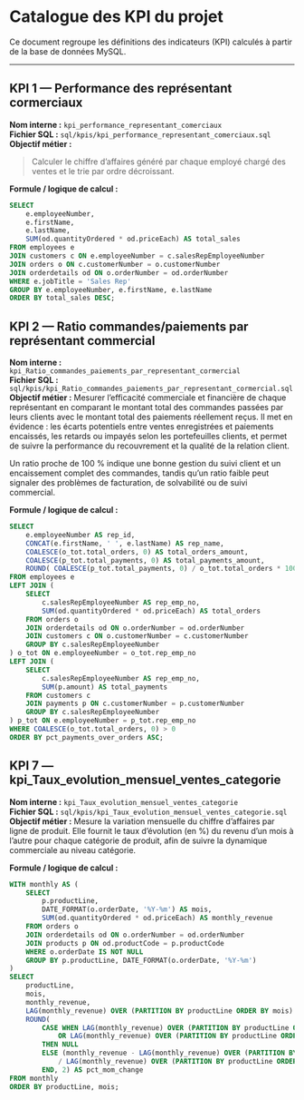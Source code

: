 # Catalogue des KPI du projet

Ce document regroupe les définitions des indicateurs (KPI) calculés à partir de la base de données MySQL.

---

## KPI 1 — Performance des représentant cormerciaux

**Nom interne :** `kpi_performance_representant_comerciaux`  
**Fichier SQL :** `sql/kpis/kpi_performance_representant_comerciaux.sql`  
**Objectif métier :**
> Calculer le chiffre d’affaires généré par chaque employé chargé des ventes et le trie par ordre décroissant.

**Formule / logique de calcul :**
```sql
SELECT 
    e.employeeNumber,
    e.firstName,
    e.lastName,
    SUM(od.quantityOrdered * od.priceEach) AS total_sales
FROM employees e
JOIN customers c ON e.employeeNumber = c.salesRepEmployeeNumber
JOIN orders o ON c.customerNumber = o.customerNumber
JOIN orderdetails od ON o.orderNumber = od.orderNumber
WHERE e.jobTitle = 'Sales Rep'
GROUP BY e.employeeNumber, e.firstName, e.lastName
ORDER BY total_sales DESC;
```


## KPI 2 — Ratio commandes/paiements par représentant commercial

**Nom interne :** `kpi_Ratio_commandes_paiements_par_representant_cormercial`  
**Fichier SQL :** `sql/kpis/kpi_Ratio_commandes_paiements_par_representant_cormercial.sql`  
**Objectif métier :**
Mesurer l’efficacité commerciale et financière de chaque représentant en comparant le montant total des commandes passées par leurs clients avec le montant total des paiements réellement reçus.
Il met en évidence :
    les écarts potentiels entre ventes enregistrées et paiements encaissés,
    les retards ou impayés selon les portefeuilles clients,
    et permet de suivre la performance du recouvrement et la qualité de la relation client.

Un ratio proche de 100 % indique une bonne gestion du suivi client et un encaissement complet des commandes, tandis qu’un ratio faible peut signaler des problèmes de facturation, de solvabilité ou de suivi commercial.

**Formule / logique de calcul :**
```sql
SELECT
    e.employeeNumber AS rep_id,
    CONCAT(e.firstName, ' ', e.lastName) AS rep_name,
    COALESCE(o_tot.total_orders, 0) AS total_orders_amount,
    COALESCE(p_tot.total_payments, 0) AS total_payments_amount,
    ROUND( COALESCE(p_tot.total_payments, 0) / o_tot.total_orders * 100, 2 ) AS pct_payments_over_orders
FROM employees e
LEFT JOIN (
    SELECT
        c.salesRepEmployeeNumber AS rep_emp_no,
        SUM(od.quantityOrdered * od.priceEach) AS total_orders
    FROM orders o
    JOIN orderdetails od ON o.orderNumber = od.orderNumber
    JOIN customers c ON o.customerNumber = c.customerNumber
    GROUP BY c.salesRepEmployeeNumber
) o_tot ON e.employeeNumber = o_tot.rep_emp_no
LEFT JOIN (
    SELECT
        c.salesRepEmployeeNumber AS rep_emp_no,
        SUM(p.amount) AS total_payments
    FROM customers c
    JOIN payments p ON c.customerNumber = p.customerNumber
    GROUP BY c.salesRepEmployeeNumber
) p_tot ON e.employeeNumber = p_tot.rep_emp_no
WHERE COALESCE(o_tot.total_orders, 0) > 0
ORDER BY pct_payments_over_orders ASC;
```

## KPI 7 — kpi_Taux_evolution_mensuel_ventes_categorie

**Nom interne :** `kpi_Taux_evolution_mensuel_ventes_categorie`  
**Fichier SQL :** `sql/kpis/kpi_Taux_evolution_mensuel_ventes_categorie.sql`  
**Objectif métier :**
Mesure la variation mensuelle du chiffre d’affaires par ligne de produit. Elle fournit le taux d’évolution (en %) du revenu d’un mois à l’autre pour chaque catégorie de produit, afin de suivre la dynamique commerciale au niveau catégorie.

**Formule / logique de calcul :**
```sql
WITH monthly AS (
    SELECT
        p.productLine,
        DATE_FORMAT(o.orderDate, '%Y-%m') AS mois,
        SUM(od.quantityOrdered * od.priceEach) AS monthly_revenue
    FROM orders o
    JOIN orderdetails od ON o.orderNumber = od.orderNumber
    JOIN products p ON od.productCode = p.productCode
    WHERE o.orderDate IS NOT NULL
    GROUP BY p.productLine, DATE_FORMAT(o.orderDate, '%Y-%m')
)
SELECT
    productLine,
    mois,
    monthly_revenue,
    LAG(monthly_revenue) OVER (PARTITION BY productLine ORDER BY mois) AS prev_month_revenue,
    ROUND(
        CASE WHEN LAG(monthly_revenue) OVER (PARTITION BY productLine ORDER BY mois) IS NULL
            OR LAG(monthly_revenue) OVER (PARTITION BY productLine ORDER BY mois) = 0
        THEN NULL
        ELSE (monthly_revenue - LAG(monthly_revenue) OVER (PARTITION BY productLine ORDER BY mois))
            / LAG(monthly_revenue) OVER (PARTITION BY productLine ORDER BY mois) * 100
        END, 2) AS pct_mom_change
FROM monthly
ORDER BY productLine, mois;
```